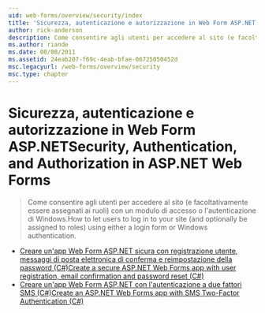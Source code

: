 ```yaml
---
uid: web-forms/overview/security/index
title: 'Sicurezza, autenticazione e autorizzazione in Web Form ASP.NET | Microsoft Docs'
author: rick-anderson
description: Come consentire agli utenti per accedere al sito (e facoltativamente essere assegnati ai ruoli) con un modulo di accesso o l'autenticazione di Windows.
ms.author: riande
ms.date: 08/08/2011
ms.assetid: 24eab207-f69c-4eab-bfae-06725050452d
msc.legacyurl: /web-forms/overview/security
msc.type: chapter
---
```

<a name="security-authentication-and-authorization-in-aspnet-web-forms"></a><span data-ttu-id="c4e13-103">Sicurezza, autenticazione e autorizzazione in Web Form ASP.NET</span><span class="sxs-lookup"><span data-stu-id="c4e13-103">Security, Authentication, and Authorization in ASP.NET Web Forms</span></span>
====================
> <span data-ttu-id="c4e13-104">Come consentire agli utenti per accedere al sito (e facoltativamente essere assegnati ai ruoli) con un modulo di accesso o l'autenticazione di Windows.</span><span class="sxs-lookup"><span data-stu-id="c4e13-104">How to let users to log in to your site (and optionally be assigned to roles) using either a login form or Windows authentication.</span></span>


- [<span data-ttu-id="c4e13-105">Creare un'app Web Form ASP.NET sicura con registrazione utente, messaggi di posta elettronica di conferma e reimpostazione della password (C#)</span><span class="sxs-lookup"><span data-stu-id="c4e13-105">Create a secure ASP.NET Web Forms app with user registration, email confirmation and password reset (C#)</span></span>](create-a-secure-aspnet-web-forms-app-with-user-registration-email-confirmation-and-password-reset.md)
- [<span data-ttu-id="c4e13-106">Creare un'app Web Form ASP.NET con l'autenticazione a due fattori SMS (C#)</span><span class="sxs-lookup"><span data-stu-id="c4e13-106">Create an ASP.NET Web Forms app with SMS Two-Factor Authentication (C#)</span></span>](create-an-aspnet-web-forms-app-with-sms-two-factor-authentication.md)
